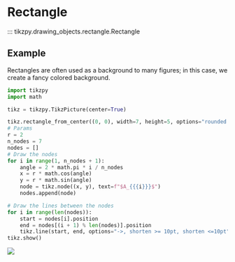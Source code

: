 # Rectangle

::: tikzpy.drawing_objects.rectangle.Rectangle

## Example
Rectangles are often used as a background to many figures; in this case, 
we create a fancy colored background.

```python
import tikzpy
import math

tikz = tikzpy.TikzPicture(center=True)

tikz.rectangle_from_center((0, 0), width=7, height=5, options="rounded corners, Yellow!30",action="filldraw")
# Params
r = 2
n_nodes = 7
nodes = []
# Draw the nodes
for i in range(1, n_nodes + 1):
    angle = 2 * math.pi * i / n_nodes
    x = r * math.cos(angle)
    y = r * math.sin(angle)
    node = tikz.node((x, y), text=f"$A_{{{i}}}$")
    nodes.append(node)

# Draw the lines between the nodes
for i in range(len(nodes)):
    start = nodes[i].position
    end = nodes[(i + 1) % len(nodes)].position
    tikz.line(start, end, options="->, shorten >= 10pt, shorten <=10pt")
tikz.show()
```

<img src="../../png/rectangle_ex_1.png"/>
